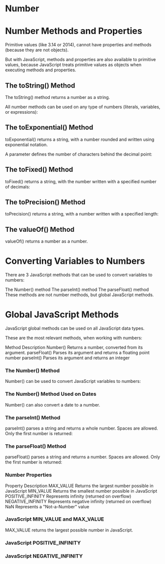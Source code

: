 # Number
# Number Methods and Properties
Primitive values (like 3.14 or 2014), cannot have properties and methods (because they are not objects).

But with JavaScript, methods and properties are also available to primitive values, because JavaScript treats primitive values as objects when executing methods and properties.

## The toString() Method
The toString() method returns a number as a string.

All number methods can be used on any type of numbers (literals, variables, or expressions):

## The toExponential() Method
toExponential() returns a string, with a number rounded and written using exponential notation.

A parameter defines the number of characters behind the decimal point:

## The toFixed() Method
toFixed() returns a string, with the number written with a specified number of decimals:

## The toPrecision() Method
toPrecision() returns a string, with a number written with a specified length:


## The valueOf() Method
valueOf() returns a number as a number.


# Converting Variables to Numbers
There are 3 JavaScript methods that can be used to convert variables to numbers:

The Number() method
The parseInt() method
The parseFloat() method
These methods are not number methods, but global JavaScript methods.

# Global JavaScript Methods
JavaScript global methods can be used on all JavaScript data types.

These are the most relevant methods, when working with numbers:

Method	Description
Number()	Returns a number, converted from its argument.
parseFloat()	Parses its argument and returns a floating point number
parseInt()	Parses its argument and returns an integer

### The Number() Method
Number() can be used to convert JavaScript variables to numbers:


### The Number() Method Used on Dates
Number() can also convert a date to a number.


### The parseInt() Method
parseInt() parses a string and returns a whole number. Spaces are allowed. Only the first number is returned:

### The parseFloat() Method
parseFloat() parses a string and returns a number. Spaces are allowed. Only the first number is returned:

### Number Properties

Property	        Description
MAX_VALUE	        Returns the largest number possible in JavaScript
MIN_VALUE	        Returns the smallest number possible in JavaScript
POSITIVE_INFINITY	Represents infinity (returned on overflow)
NEGATIVE_INFINITY	Represents negative infinity (returned on overflow)
NaN	                Represents a "Not-a-Number" value


### JavaScript MIN_VALUE and MAX_VALUE
MAX_VALUE returns the largest possible number in JavaScript.


### JavaScript POSITIVE_INFINITY



### JavaScript NEGATIVE_INFINITY
